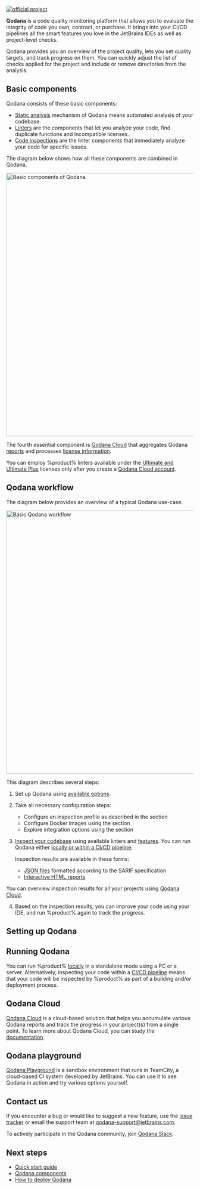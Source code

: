 [//]: # (title: About Qodana)

[![official project](https://jb.gg/badges/official-flat-square.svg)](https://confluence.jetbrains.com/display/ALL/JetBrains+on+GitHub)

**Qodana** is a code quality monitoring platform that allows you to evaluate the integrity of code you own, contract, 
or purchase. It brings into your CI/CD pipelines all the smart features you love in the JetBrains IDEs as well as 
project-level checks. 

Qodana provides you an overview of the project quality, lets you set quality targets, and track progress on them. You 
can quickly adjust the list of checks applied for the project and include or remove directories from the analysis.

<!-- The below lines were commented out because the video contains the outdated UI -->
<!-- Watch this video to get a quick Qodana overview.

<video href="dgIw64OdjdU"/> -->

## Basic components 

Qodana consists of these basic components:

* <a href="static-analysis.xml">Static analysis</a> mechanism of Qodana means automated analysis of your codebase. 
* <a href="linters.md">Linters</a> are the components that let you analyze your code, find duplicate 
functions and incompatible licenses.
* <a href="code-inspections.xml">Code inspections</a> are the linter components that immediately analyze your code for 
specific issues.

The diagram below shows how all these components are combined in Qodana.

<img src="basic-components.png" dark-src="basic-components_dark.png" width="706" alt="Basic components of Qodana"/> 

The fourth essential component is [Qodana Cloud](cloud-about.xml) that aggregates Qodana [reports](html-report.md) and 
processes [license information](project-token.md).

<note>
You can employ %product% linters available under the 
<a href="pricing.md" anchor="linters-available-per-each-license">Ultimate and Ultimate Plus</a> licenses only after you 
create a <a href="cloud-quickstart.md">Qodana Cloud account</a>.
</note>

## Qodana workflow

The diagram below provides an overview of a typical Qodana use-case.  

<img src="basic-workflow.png" dark-src="basic-workflow_dark.png" width="706" alt="Basic Qodana workflow"/>

This diagram describes several steps:

1. Set up Qodana using [available options](#Setting+up+Qodana).

2. Take all necessary configuration steps:

   * Configure an inspection profile as described in the [](qodana-yaml.md) section
   * Configure Docker images using the [](docker-image-configuration.xml) section
   * Explore integration options using the [](ci.md) section

3. <a href="inspect-your-code.xml">Inspect your codebase</a> using available linters and 
<a href="features.xml">features</a>. You can run Qodana either [locally or within a CI/CD pipeline](#Running+Qodana). 

    Inspection results are available in these forms:

   * <a href="qodana-sarif-output.md">JSON files</a> formatted according to the SARIF specification
   * <a href="ui-overview.md">Interactive HTML reports</a>

You can overview inspection results for all your projects using [Qodana Cloud](cloud-about.xml).

4. Based on the inspection results, you can improve your code using your IDE, and run %product% again to track the 
progress.  

## Setting up Qodana

<include src="lib_qd.xml" include-id="qodana-deployment-options"/>

## Running Qodana

You can run %product% [locally](Quick-start.xml) in a standalone mode using a PC or a server. Alternatively, inspecting 
your code within a [CI/CD pipeline](ci.md) means that your code will be inspected by %product% as part of a 
building and/or deployment process.

## Qodana Cloud

[Qodana Cloud](https://qodana.cloud) is a cloud-based solution that helps you accumulate various Qodana reports and track the 
progress in your project(s) from a single point. To learn more about Qodana Cloud, you can study the 
[documentation](cloud-about.xml).

## Qodana playground

[Qodana Playground](https://qodana.teamcity.com/overview?mode=builds) is a sandbox environment that runs in TeamCity, a
cloud-based CI system developed by JetBrains. You can use it to see Qodana in action and try various options yourself.

## Contact us

If you encounter a bug or would like to suggest a new feature,
use the <a href="https://youtrack.jetbrains.com/newIssue?project=QD">issue tracker</a> or email the support team at 
<a href="mailto:qodana-support@jetbrains.com">qodana-support@jetbrains.com</a>. 

To actively participate in the Qodana community, join [Qodana Slack](http://qodana.slack.com/).

## Next steps

- <a href="Quick-start.xml">Quick start guide</a>
- <a href="components.xml">Qodana components</a>
- <a href="deploy-qodana.xml">How to deploy Qodana</a>